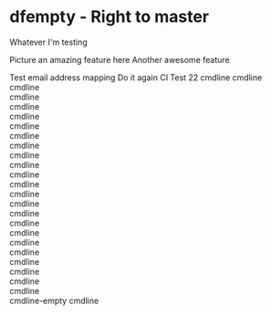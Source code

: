 # dfempty - Right to master

Whatever I'm testing

Picture an amazing feature here
Another awesome feature

Test email address mapping
Do it again
CI Test 22
cmdline 
cmdline  
cmdline  
cmdline  
cmdline  
cmdline  
cmdline  
cmdline  
cmdline  
cmdline  
cmdline  
cmdline  
cmdline  
cmdline  
cmdline  
cmdline  
cmdline  
cmdline  
cmdline  
cmdline  
cmdline  
cmdline  
cmdline  
cmdline  
cmdline-empty
cmdline